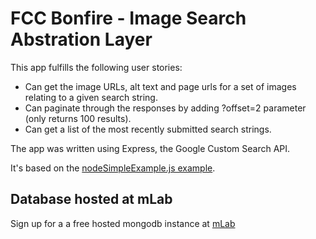 # FCC Bonfire - Image Search Abstration Layer
This app fulfills the following user stories:
- Can get the image URLs, alt text and page urls for a set of images relating to a given search string.
- Can paginate through the responses by adding ?offset=2 parameter (only returns 100 results).
- Can get a list of the most recently submitted search strings.

The app was written using Express, the Google Custom Search API.

It's based on the [nodeSimpleExample.js example](https://github.com/mongolab/mongodb-driver-examples/blob/master/nodejs/nodeSimpleExample.js).

## Database hosted at mLab
Sign up for a a free hosted mongodb instance at [mLab](https://mlab.com)